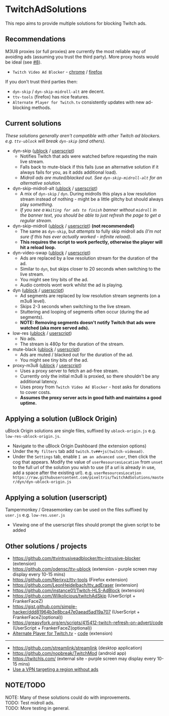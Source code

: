 # TwitchAdSolutions

This repo aims to provide multiple solutions for blocking Twitch ads.

## Recommendations

M3U8 proxies (or full proxies) are currently the most reliable way of avoiding ads (assuming you trust the third party). More proxy hosts would be ideal (see [#8](https://github.com/pixeltris/TwitchAdSolutions/issues/8)).

- `Twitch Video Ad Blocker` - [chrome](https://chrome.google.com/webstore/detail/ttv-intrusive-ad-blocker/gggloiaahekkkndacnpecpgafnehmlja) / [firefox](https://addons.mozilla.org/en-GB/firefox/addon/twitch-video-ad-blocker/)

If you don't trust third parties then:

- `dyn-skip` / `dyn-skip-midroll-alt` are decent.
- `ttv-tools` (firefox) has nice features.
- `Alternate Player for Twitch.tv` consistently updates with new ad-blocking methods.

## Current solutions

*These solutions generally aren't compatible with other Twitch ad blockers. e.g. `ttv-ublock` will break `dyn-skip` (and others).*

- dyn-skip ([ublock](https://github.com/pixeltris/TwitchAdSolutions/raw/master/dyn-skip/dyn-skip-ublock-origin.js) / [userscript](https://github.com/pixeltris/TwitchAdSolutions/raw/master/dyn-skip/dyn-skip.user.js))
  - Notifies Twitch that ads were watched before requesting the main live stream.
  - Falls back to mute-black if this fails (use an alternative solution if it always fails for you, as it adds additional load).
  - *Midroll ads are muted/blacked out. See `dyn-skip-midroll-alt` for an alternative solution.*
- dyn-skip-midroll-alt ([ublock](https://github.com/pixeltris/TwitchAdSolutions/raw/master/dyn-skip-midroll-alt/dyn-skip-midroll-alt-ublock-origin.js) / [userscript](https://github.com/pixeltris/TwitchAdSolutions/raw/master/dyn-skip-midroll-alt/dyn-skip-midroll-alt.user.js))
  - A mix of `dyn-skip` / `dyn`. During midrolls this plays a low resolution stream instead of nothing - might be a little glitchy but should always play *something*.
  - *If you see a `Waiting for ads to finish` banner without `midroll` in the banner text, you should be able to just refresh the page to get a regular stream.*
- dyn-skip-midroll ([ublock](https://github.com/pixeltris/TwitchAdSolutions/raw/master/dyn-skip-midroll/dyn-skip-midroll-ublock-origin.js) / [userscript](https://github.com/pixeltris/TwitchAdSolutions/raw/master/dyn-skip-midroll/dyn-skip-midroll.user.js)) **(not recommended)**
  - The same as `dyn-skip`, but *attempts* to fully skip midroll ads *(I'm not sure if this has ever actually worked - infinite reload)*.
  - **This requires the script to work perfectly, otherwise the player will hit a reload loop.**
- dyn-video-swap ([ublock](https://github.com/pixeltris/TwitchAdSolutions/raw/master/dyn-video-swap/dyn-video-swap-ublock-origin.js) / [userscript](https://github.com/pixeltris/TwitchAdSolutions/raw/master/dyn-video-swap/dyn-video-swap.user.js))
  - Ads are replaced by a low resolution stream for the duration of the ad.
  - Similar to `dyn`, but skips closer to 20 seconds when switching to the live stream.
  - You might see tiny bits of the ad.
  - Audio controls wont work whilst the ad is playing.
- dyn ([ublock](https://github.com/pixeltris/TwitchAdSolutions/raw/master/dyn/dyn-ublock-origin.js) / [userscript](https://github.com/pixeltris/TwitchAdSolutions/raw/master/dyn/dyn.user.js))
  - Ad segments are replaced by low resolution stream segments (on a m3u8 level).
  - Skips 2-3 seconds when switching to the live stream.
  - Stuttering and looping of segments often occur (during the ad segments).
  - **NOTE: Removing segments doesn't notify Twitch that ads were watched (aka more served ads).**
- low-res ([ublock](https://github.com/pixeltris/TwitchAdSolutions/raw/master/low-res/low-res-ublock-origin.js) / [userscript](https://github.com/pixeltris/TwitchAdSolutions/raw/master/low-res/low-res.user.js))
  - No ads.
  - The stream is 480p for the duration of the stream.
- mute-black ([ublock](https://github.com/pixeltris/TwitchAdSolutions/raw/master/mute-black/mute-black-ublock-origin.js) / [userscript](https://github.com/pixeltris/TwitchAdSolutions/raw/master/mute-black/mute-black.user.js))
  - Ads are muted / blacked out for the duration of the ad.
  - You might see tiny bits of the ad.
- proxy-m3u8 ([ublock](https://github.com/pixeltris/TwitchAdSolutions/raw/master/proxy-m3u8/proxy-m3u8-ublock-origin.js) / [userscript](https://github.com/pixeltris/TwitchAdSolutions/raw/master/proxy-m3u8/proxy-m3u8.user.js))
  - Uses a proxy server to fetch an ad-free stream.
  - Currently only the initial m3u8 is proxied, so there shouldn't be any additional latency.
  - Uses proxy from `Twitch Video Ad Blocker` -  host asks for donations to cover costs.
  - **Assumes the proxy server acts in good faith and maintains a good uptime.**

## Applying a solution (uBlock Origin)

uBlock Origin solutions are single files, suffixed by `ublock-origin.js` e.g. `low-res-ublock-origin.js`.

- Navigate to the uBlock Origin Dashboard (the extension options)
- Under the `My filters` tab add `twitch.tv##+js(twitch-videoad)`.
- Under the `Settings` tab, enable `I am an advanced user`, then click the cog that appears. Modify the value of `userResourcesLocation` from `unset` to the full url of the solution you wish to use (if a url is already in use, add a space after the existing url). e.g. `userResourcesLocation https://raw.githubusercontent.com/pixeltris/TwitchAdSolutions/master/dyn/dyn-ublock-origin.js` 

## Applying a solution (userscript)

Tampermonkey / Greasemonkey can be used on the files suffixed by `user.js` e.g. `low-res.user.js`

- Viewing one of the userscript files should prompt the given script to be added

## Other solutions / projects

- https://github.com/ttvintrusiveadblocker/ttv-intrusive-blocker (extension)
- https://github.com/odensc/ttv-ublock (extension - purple screen may display every 10-15 mins)
- https://github.com/Nerixyz/ttv-tools (Firefox extension)
- https://github.com/LeonHeidelbach/ttv_adEraser (extension)
- https://github.com/instance01/Twitch-HLS-AdBlock (extension)
- https://github.com/Wilkolicious/twitchAdSkip (UserScript + FrankerFaceZ)
- https://gist.github.com/simple-hacker/ddd81964b3e8bca47e0aead5ad19a707 (UserScript + FrankerFaceZ(optional))
- https://greasyfork.org/en/scripts/415412-twitch-refresh-on-advert/code (UserScript + FrankerFaceZ(optional))
- [Alternate Player for Twitch.tv](https://chrome.google.com/webstore/detail/bhplkbgoehhhddaoolmakpocnenplmhf) - [code](https://robwu.nl/crxviewer/?crx=bhplkbgoehhhddaoolmakpocnenplmhf&qf=player.js) (extension)

---

- https://github.com/streamlink/streamlink (desktop application)
- https://github.com/nopbreak/TwitchMod (android app)
- https://twitchls.com/ (external site - purple screen may display every 10-15 mins)
- [Use a VPN targeting a region without ads](https://reddit.com/r/Twitch/comments/kisdsy/i_did_a_little_test_regarding_ads_on_twitch_and/)

## NOTE/TODO

NOTE: Many of these solutions could do with improvements.  
TODO: Test midroll ads.  
TODO: More testing in general.  

